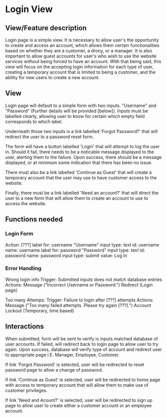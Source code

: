 # Login View

## View/Feature description

Login page is a simple view. It is necessary to allow user's the opportunity to create and access an account, which allows them certain functionalities based on whether they are a customer, a drony, or a manager. It is also important to allow guest accounts for user's who wish to use the website services without being forced to have an account. With that being said, this view will focus on the accepting login information for each type of user, creating a temporary account that is limited to being a customer, and the ability for new users to create a new account.

## View

Login page will default to a simple form with two inputs. "Username" and "Password" (Further details will be provided [below]). Inputs must be labelled clearly, allowing user to know for certain which empty field corresponds to which label.

Underneath those two inputs is a link labelled 'Forgot Password?' that will redirect the user to a password reset form.

The form will have a button labelled 'Login' that will attempt to log the user in. Should it fail, there needs to be a noticable message displayed to the user, alerting them to the failure. Upon success, there should be a message displayed, or at minimum some indication that there has been no issue.

There must also be a link labelled 'Continue as Guest' that will create a temporary account that the user may use to have customer access to the website.

Finally, there must be a link labelled 'Need an account?' that will direct the user to a new form that will allow them to create an account to use to access the website.

## Functions needed

### Login Form

Action: [???]
    label
        for: username
        "Username"
    input
        type: text
        id: username
        name: username
    label
        for: password
        "Password"
    input
        type: text
        id: password
        name: password
    input
        type: submit
        value: Log In

### Error Handling

Wrong login info
    Trigger: Submitted inputs does not match database entries
    Actions:
        Message ("Incorrect Username or Password.")
        Redirect (Login page)

Too many Attemps:
    Trigger: Failure to login after [???] attempts
    Actions:
        Message ("Too many failed attempts. Please try again [???].")
        Account Lockout (Temporary, time based)

## Interactions

When submitted, form will be sent to verify is inputs matched database of user accounts. If failed, will redirect back to login page to allow user to try again. Upon success, database will verify type of account and redirect user to appropriate page I.E. Manager, Employee, Customer.

If link 'Forgot Password' is selected, user will be redirected to reset password page to allow a change of password.

If link 'Continue as Guest' is selected, user will be redirected to home page with access to temporary account that will allow them to make use of customer privileges.

If link 'Need and Acount?' is selected, user will be redirected to sign up page to allow user to create either a customer account or an employee account.